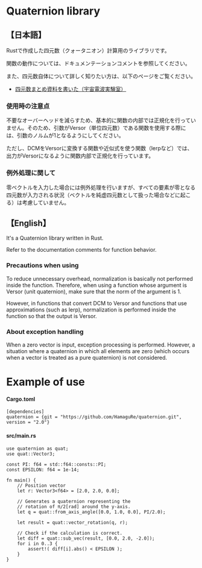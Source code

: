 # Quaternion library
## 【日本語】
  Rustで作成した四元数（クォータニオン）計算用のライブラリです。

  関数の動作については、ドキュメンテーションコメントを参照してください。

  また、四元数自体について詳しく知りたい方は、以下のページをご覧ください。

  * [四元数まとめ資料を書いた（宇宙電波実験室）](https://space-denpa.jp/2019/03/26/quaternion-doc/)

### 使用時の注意点
不要なオーバーヘッドを減らすため、基本的に関数の内部では正規化を行っていません。そのため、引数がVersor（単位四元数）である関数を使用する際には、引数のノルムが1となるようにしてください。

ただし、DCMをVersorに変換する関数や近似式を使う関数（lerpなど）では、出力がVersorになるように関数内部で正規化を行っています。

### 例外処理に関して
 零ベクトルを入力した場合には例外処理を行いますが、すべての要素が零となる四元数が入力される状況（ベクトルを純虚四元数として扱った場合などに起こる）は考慮していません。

## 【English】
  It's a Quaternion library written in Rust.

  Refer to the documentation comments for function behavior.

### Precautions when using
To reduce unnecessary overhead, normalization is basically not performed inside the function. Therefore, when using a function whose argument is Versor (unit quaternion), make sure that the norm of the argument is 1.

However, in functions that convert DCM to Versor and functions that use approximations (such as lerp), normalization is performed inside the function so that the output is Versor.

### About exception handling
When a zero vector is input, exception processing is performed. However, a situation where a quaternion in which all elements are zero (which occurs when a vector is treated as a pure quaternion) is not considered.

# Example of use
#### Cargo.toml
```
[dependencies]
quaternion = {git = "https://github.com/HamaguRe/quaternion.git", version = "2.0"}
```

#### src/main.rs
```
use quaternion as quat;
use quat::Vector3;

const PI: f64 = std::f64::consts::PI;
const EPSILON: f64 = 1e-14;

fn main() {
    // Position vector
    let r: Vector3<f64> = [2.0, 2.0, 0.0];

    // Generates a quaternion representing the
    // rotation of π/2[rad] around the y-axis.
    let q = quat::from_axis_angle([0.0, 1.0, 0.0], PI/2.0);

    let result = quat::vector_rotation(q, r);

    // Check if the calculation is correct.
    let diff = quat::sub_vec(result, [0.0, 2.0, -2.0]);
    for i in 0..3 {
        assert!( diff[i].abs() < EPSILON );
    }
}
```
